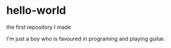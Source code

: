 # hello-world
the first repository I made

I'm just a boy who is favoured in programing and playing guitar.
